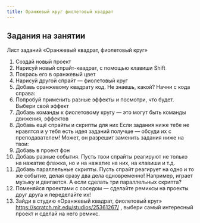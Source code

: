 ```yaml
---
title: Оранжевый круг фиолетовый квадрат
---
```


## Задания на занятии
Лист заданий «Оранжевый квадрат, фиолетовый круг»
1. Создай новый проект
2. Нарисуй новый спрайт-квадрат, с помощью клавиши Shift
3. Покрась его в оранжевый цвет
4. Нарисуй другой спрайт — фиолетовый круг
5. Добавь оранжевому квадрату код. Не знаешь, какой? Начни с кода справа:
6. Попробуй применить разные эффекты и посмотри, что будет. Выбери свой эффект
7. Добавь команды к фиолетовому кругу — это могут быть команды движения, эффектов
8. Добавь ещё спрайты и скрипты для них
Если задания ниже тебе не нравятся и у тебя есть идея заданий получше — обсуди их с преподавателем! Может, он разрешит заменить задания ниже на твои:
9. Добавь в проект фон
10. Добавь разные события. Пусть твои спрайты реагируют не только на нажатие флажка, но и на нажатие на них, на клавиши и т.д.
11. Добавь параллельные скрипты. Пусть спрайт реагирует на одно и то же событие, делая сразу два дела одновременно! Например, играет музыку и двигается. А если сделать три параллельных скрипта?
12. Поменяйся проектами с соседом — сделайте ремиксы на проекты друг друга и переделайте их!
13. Зайди в студию «Оранжевый квадрат, фиолетовый круг» https://scratch.mit.edu/studios/25361267/ , выбери самый интересный проект и сделай на него ремикс.

